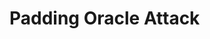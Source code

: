# Padding Oracle Attack

<script async class="speakerdeck-embed" data-id="e3e9f3fa82524359922824acf5982e16" data-ratio="1.33333333333333" src="//speakerdeck.com/assets/embed.js"></script>
